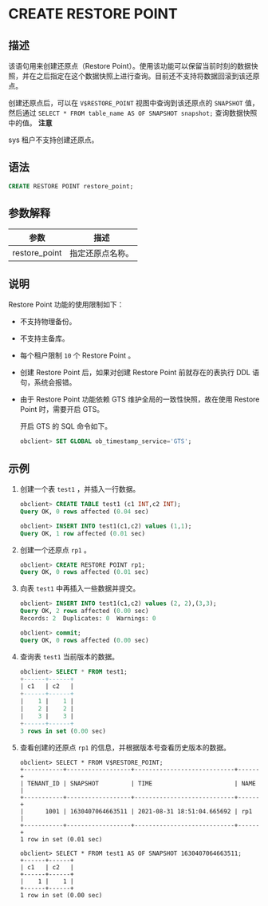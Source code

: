 CREATE RESTORE POINT
=========================================



描述
-----------------------

该语句用来创建还原点（Restore Point）。使用该功能可以保留当前时刻的数据快照，并在之后指定在这个数据快照上进行查询。目前还不支持将数据回滚到该还原点。

创建还原点后，可以在 `V$RESTORE_POINT` 视图中查询到该还原点的 `SNAPSHOT` 值，然后通过 `SELECT * FROM table_name AS OF SNAPSHOT snapshot;` 查询数据快照中的值。
**注意**



sys 租户不支持创建还原点。

语法
-----------------------

```sql
CREATE RESTORE POINT restore_point;
```



参数解释
-------------------------



|      参数       |    描述    |
|---------------|----------|
| restore_point | 指定还原点名称。 |



说明
-----------------------

Restore Point 功能的使用限制如下：

* 不支持物理备份。



* 不支持主备库。



* 每个租户限制 `10` 个 Restore Point 。



* 创建 Restore Point 后，如果对创建 Restore Point 前就存在的表执行 DDL 语句，系统会报错。



* 由于 Restore Point 功能依赖 GTS 维护全局的一致性快照，故在使用 Restore Point 时，需要开启 GTS。

  开启 GTS 的 SQL 命令如下。

  ```sql
  obclient> SET GLOBAL ob_timestamp_service='GTS';
  ```






示例
-----------------------

1. 创建一个表 `test1` ，并插入一行数据。

   ```sql
   obclient> CREATE TABLE test1 (c1 INT,c2 INT);
   Query OK, 0 rows affected (0.04 sec)
   
   obclient> INSERT INTO test1(c1,c2) values (1,1);
   Query OK, 1 row affected (0.01 sec)
   ```



2. 创建一个还原点 `rp1` 。

   ```sql
   obclient> CREATE RESTORE POINT rp1;
   Query OK, 0 rows affected (0.01 sec)
   ```



3. 向表 `test1` 中再插入一些数据并提交。

   ```sql
   obclient> INSERT INTO test1(c1,c2) values (2, 2),(3,3);
   Query OK, 2 rows affected (0.00 sec)
   Records: 2  Duplicates: 0  Warnings: 0
   
   obclient> commit;
   Query OK, 0 rows affected (0.00 sec)
   ```



4. 查询表 `test1` 当前版本的数据。

   ```sql
   obclient> SELECT * FROM test1;
   +------+------+
   | c1   | c2   |
   +------+------+
   |    1 |    1 |
   |    2 |    2 |
   |    3 |    3 |
   +------+------+
   3 rows in set (0.00 sec)
   ```



5. 查看创建的还原点 `rp1` 的信息，并根据版本号查看历史版本的数据。

   ```unknow
   obclient> SELECT * FROM V$RESTORE_POINT;
   +-----------+------------------+----------------------------+------+
   | TENANT_ID | SNAPSHOT         | TIME                       | NAME |
   +-----------+------------------+----------------------------+------+
   |      1001 | 1630407064663511 | 2021-08-31 18:51:04.665692 | rp1  |
   +-----------+------------------+----------------------------+------+
   1 row in set (0.01 sec)
   
   obclient> SELECT * FROM test1 AS OF SNAPSHOT 1630407064663511;
   +------+------+
   | c1   | c2   |
   +------+------+
   |    1 |    1 |
   +------+------+
   1 row in set (0.00 sec)
   ```
